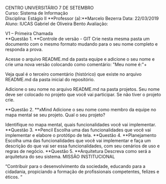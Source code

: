 CENTRO UNIVERSITÁRIO 7 DE SETEMBRO	
Curso:	Sistema de Informação	
Disciplina: Estágio II	**Professor (a):**Marcelo Bezerra	Data: 22/03/2019
Aluno:	lUCAS Gabriel de Oliveira Bento	Avaliação:

V1 – Primeira Chamada	
**Questão 1. **Controle de versão - GIT
Crie nesta mesma pasta um documento com o mesmo formato mudando para o seu nome completo e responda a prova.

Acesse o arquivo README.md da pasta equipe e adicione o seu nome e crie uma nova versão colocando como comentário: "Meu nome é:"+

Veja qual é o terceiro comentário (histórico) que existe no arquivo README.md da pasta inicial do repositório.

Adicione o seu nome no arquivo README.md na pasta projetos. Seu nome deve ser colocado no projeto que você vai participar. Se não tiver o projeto crie.

**Questão 2. **xMind
Adicione o seu nome como membro da equipe no mapa mental se seu projeto. Qual o seu projeto?

Identifique no mapa mental, quais funcionalidades você vai implementar.
**Questão 3. **Pencil
Escolha uma das funcionalidades que você vai implementar e elabore o protótipo de tela.
**Questão 4. **Planejamento
Escolha uma das funcionalidades que você vai implementar e faça um descrição do que vai ser essa funcionalidades, com seu cenários de uso e regras de negócio.
**Questão 5. **Arquitetura
Descreva como será a arquitetura do seu sistema.
MISSÃO INSTITUCIONAL

“Contribuir para o desenvolvimento da sociedade, educando para a cidadania, propiciando a formação de profissionais competentes, felizes e éticos. “
